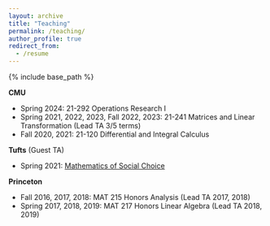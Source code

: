 ```yaml
---
layout: archive
title: "Teaching"
permalink: /teaching/
author_profile: true
redirect_from:
  - /resume
---
```


{% include base_path %}

**CMU**
* Spring 2024: 21-292 Operations Research I
* Spring 2021, 2022, 2023, Fall 2022, 2023: 21-241 Matrices and Linear Transformation (Lead TA 3/5 terms)
* Fall   2020, 2021: 21-120 Differential and Integral Calculus 

**Tufts** (Guest TA)
* Spring 2021:  <a href="https://sites.tufts.edu/socialchoice/"> Mathematics of Social Choice </a>


**Princeton**
* Fall   2016, 2017, 2018: MAT 215 Honors Analysis (Lead TA 2017, 2018)
* Spring 2017, 2018, 2019: MAT 217 Honors Linear Algebra (Lead TA 2018, 2019)